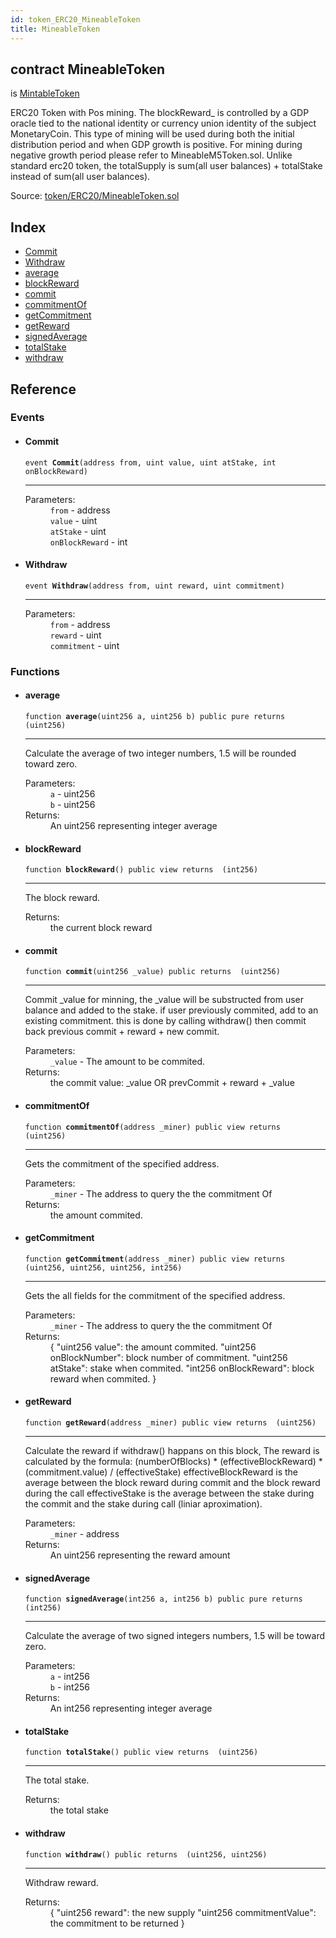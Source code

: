 ```yaml
---
id: token_ERC20_MineableToken
title: MineableToken
---
```


<div class="contract-doc"><div class="contract"><h2 class="contract-header"><span class="contract-kind">contract</span> MineableToken</h2><p class="base-contracts"><span>is</span> <a href="token_ERC20_MintableToken.html">MintableToken</a></p><p class="description">ERC20 Token with Pos mining. The blockReward_ is controlled by a GDP oracle tied to the national identity or currency union identity of the subject MonetaryCoin. This type of mining will be used during both the initial distribution period and when GDP growth is positive. For mining during negative growth period please refer to MineableM5Token.sol. Unlike standard erc20 token, the totalSupply is sum(all user balances) + totalStake instead of sum(all user balances).</p><div class="source">Source: <a href="https://github.com/Monetary-Foundation/MonetaryCoin/blob/v1.0.0/contracts/token/ERC20/MineableToken.sol" target="_blank">token/ERC20/MineableToken.sol</a></div></div><div class="index"><h2>Index</h2><ul><li><a href="token_ERC20_MineableToken.html#Commit">Commit</a></li><li><a href="token_ERC20_MineableToken.html#Withdraw">Withdraw</a></li><li><a href="token_ERC20_MineableToken.html#average">average</a></li><li><a href="token_ERC20_MineableToken.html#blockReward">blockReward</a></li><li><a href="token_ERC20_MineableToken.html#commit">commit</a></li><li><a href="token_ERC20_MineableToken.html#commitmentOf">commitmentOf</a></li><li><a href="token_ERC20_MineableToken.html#getCommitment">getCommitment</a></li><li><a href="token_ERC20_MineableToken.html#getReward">getReward</a></li><li><a href="token_ERC20_MineableToken.html#signedAverage">signedAverage</a></li><li><a href="token_ERC20_MineableToken.html#totalStake">totalStake</a></li><li><a href="token_ERC20_MineableToken.html#withdraw">withdraw</a></li></ul></div><div class="reference"><h2>Reference</h2><div class="events"><h3>Events</h3><ul><li><div class="item event"><span id="Commit" class="anchor-marker"></span><h4 class="name">Commit</h4><div class="body"><code class="signature">event <strong>Commit</strong><span>(address from, uint value, uint atStake, int onBlockReward) </span></code><hr/><dl><dt><span class="label-parameters">Parameters:</span></dt><dd><div><code>from</code> - address</div><div><code>value</code> - uint</div><div><code>atStake</code> - uint</div><div><code>onBlockReward</code> - int</div></dd></dl></div></div></li><li><div class="item event"><span id="Withdraw" class="anchor-marker"></span><h4 class="name">Withdraw</h4><div class="body"><code class="signature">event <strong>Withdraw</strong><span>(address from, uint reward, uint commitment) </span></code><hr/><dl><dt><span class="label-parameters">Parameters:</span></dt><dd><div><code>from</code> - address</div><div><code>reward</code> - uint</div><div><code>commitment</code> - uint</div></dd></dl></div></div></li></ul></div><div class="functions"><h3>Functions</h3><ul><li><div class="item function"><span id="average" class="anchor-marker"></span><h4 class="name">average</h4><div class="body"><code class="signature">function <strong>average</strong><span>(uint256 a, uint256 b) </span><span>public </span><span>pure </span><span>returns  (uint256) </span></code><hr/><div class="description"><p>Calculate the average of two integer numbers, 1.5 will be rounded toward zero.</p></div><dl><dt><span class="label-parameters">Parameters:</span></dt><dd><div><code>a</code> - uint256</div><div><code>b</code> - uint256</div></dd><dt><span class="label-return">Returns:</span></dt><dd>An uint256 representing integer average</dd></dl></div></div></li><li><div class="item function"><span id="blockReward" class="anchor-marker"></span><h4 class="name">blockReward</h4><div class="body"><code class="signature">function <strong>blockReward</strong><span>() </span><span>public </span><span>view </span><span>returns  (int256) </span></code><hr/><div class="description"><p>The block reward.</p></div><dl><dt><span class="label-return">Returns:</span></dt><dd>the current block reward</dd></dl></div></div></li><li><div class="item function"><span id="commit" class="anchor-marker"></span><h4 class="name">commit</h4><div class="body"><code class="signature">function <strong>commit</strong><span>(uint256 _value) </span><span>public </span><span>returns  (uint256) </span></code><hr/><div class="description"><p>Commit _value for minning, the _value will be substructed from user balance and added to the stake. if user previously commited, add to an existing commitment. this is done by calling withdraw() then commit back previous commit + reward + new commit.</p></div><dl><dt><span class="label-parameters">Parameters:</span></dt><dd><div><code>_value</code> - The amount to be commited.</div></dd><dt><span class="label-return">Returns:</span></dt><dd>the commit value: _value OR prevCommit + reward + _value</dd></dl></div></div></li><li><div class="item function"><span id="commitmentOf" class="anchor-marker"></span><h4 class="name">commitmentOf</h4><div class="body"><code class="signature">function <strong>commitmentOf</strong><span>(address _miner) </span><span>public </span><span>view </span><span>returns  (uint256) </span></code><hr/><div class="description"><p>Gets the commitment of the specified address.</p></div><dl><dt><span class="label-parameters">Parameters:</span></dt><dd><div><code>_miner</code> - The address to query the the commitment Of</div></dd><dt><span class="label-return">Returns:</span></dt><dd>the amount commited.</dd></dl></div></div></li><li><div class="item function"><span id="getCommitment" class="anchor-marker"></span><h4 class="name">getCommitment</h4><div class="body"><code class="signature">function <strong>getCommitment</strong><span>(address _miner) </span><span>public </span><span>view </span><span>returns  (uint256, uint256, uint256, int256) </span></code><hr/><div class="description"><p>Gets the all fields for the commitment of the specified address.</p></div><dl><dt><span class="label-parameters">Parameters:</span></dt><dd><div><code>_miner</code> - The address to query the the commitment Of</div></dd><dt><span class="label-return">Returns:</span></dt><dd>{ &quot;uint256 value&quot;: the amount commited. &quot;uint256 onBlockNumber&quot;: block number of commitment. &quot;uint256 atStake&quot;: stake when commited. &quot;int256 onBlockReward&quot;: block reward when commited. }</dd></dl></div></div></li><li><div class="item function"><span id="getReward" class="anchor-marker"></span><h4 class="name">getReward</h4><div class="body"><code class="signature">function <strong>getReward</strong><span>(address _miner) </span><span>public </span><span>view </span><span>returns  (uint256) </span></code><hr/><div class="description"><p>Calculate the reward if withdraw() happans on this block, The reward is calculated by the formula: (numberOfBlocks) * (effectiveBlockReward) * (commitment.value) / (effectiveStake) effectiveBlockReward is the average between the block reward during commit and the block reward during the call effectiveStake is the average between the stake during the commit and the stake during call (liniar aproximation).</p></div><dl><dt><span class="label-parameters">Parameters:</span></dt><dd><div><code>_miner</code> - address</div></dd><dt><span class="label-return">Returns:</span></dt><dd>An uint256 representing the reward amount</dd></dl></div></div></li><li><div class="item function"><span id="signedAverage" class="anchor-marker"></span><h4 class="name">signedAverage</h4><div class="body"><code class="signature">function <strong>signedAverage</strong><span>(int256 a, int256 b) </span><span>public </span><span>pure </span><span>returns  (int256) </span></code><hr/><div class="description"><p>Calculate the average of two signed integers numbers, 1.5 will be toward zero.</p></div><dl><dt><span class="label-parameters">Parameters:</span></dt><dd><div><code>a</code> - int256</div><div><code>b</code> - int256</div></dd><dt><span class="label-return">Returns:</span></dt><dd>An int256 representing integer average</dd></dl></div></div></li><li><div class="item function"><span id="totalStake" class="anchor-marker"></span><h4 class="name">totalStake</h4><div class="body"><code class="signature">function <strong>totalStake</strong><span>() </span><span>public </span><span>view </span><span>returns  (uint256) </span></code><hr/><div class="description"><p>The total stake.</p></div><dl><dt><span class="label-return">Returns:</span></dt><dd>the total stake</dd></dl></div></div></li><li><div class="item function"><span id="withdraw" class="anchor-marker"></span><h4 class="name">withdraw</h4><div class="body"><code class="signature">function <strong>withdraw</strong><span>() </span><span>public </span><span>returns  (uint256, uint256) </span></code><hr/><div class="description"><p>Withdraw reward.</p></div><dl><dt><span class="label-return">Returns:</span></dt><dd>{ &quot;uint256 reward&quot;: the new supply &quot;uint256 commitmentValue&quot;: the commitment to be returned }</dd></dl></div></div></li></ul></div></div></div>
